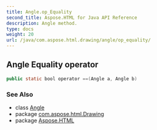 ```yaml
---
title: Angle.op_Equality
second_title: Aspose.HTML for Java API Reference
description: Angle method. 
type: docs
weight: 20
url: /java/com.aspose.html.drawing/angle/op_equality/
---
```

## Angle Equality operator

```java
public static bool operator ==(Angle a, Angle b)
```

### See Also

* class [Angle](../)
* package [com.aspose.html.Drawing](../../angle/)
* package [Aspose.HTML](../../../)
